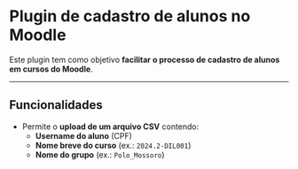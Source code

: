 # Plugin de cadastro de alunos no Moodle

Este plugin tem como objetivo **facilitar o processo de cadastro de alunos em cursos do Moodle**.

---

##  Funcionalidades

- Permite o **upload de um arquivo CSV** contendo:
  - **Username do aluno** (CPF)
  - **Nome breve do curso** (ex.: `2024.2-DIL001`)
  - **Nome do grupo** (ex.: `Polo_Mossoro`)
